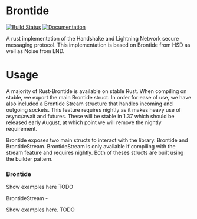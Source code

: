 # Brontide
[![Build Status](https://travis-ci.org/HandshakeAlliance/rust-brontide.svg?branch=master)](https://travis-ci.org/HandshakeAlliance/rust-brontide)
[![Documentation][docs-badge]][docs-url]

[docs-badge]: https://docs.rs/brontide/badge.svg?version=0.0.0
[docs-url]: https://docs.rs/brontide

A rust implementation of the Handshake and Lightning Network secure messaging protocol.
This implementation is based on Brontide from HSD as well as Noise from LND.

# Usage

A majority of Rust-Brontide is available on stable Rust. When compiling on stable, we export the main Brontide struct.
In order for ease of use, we have also included a Brontide Stream structure that handles incoming and outgoing sockets. This 
feature requires nightly as it makes heavy use of async/await and futures. These will be stable in 1.37 which should be released early August,
at which point we will remove the nightly requirement.

Brontide exposes two main structs to interact with the library. Brontide and BrontideStream. BrontideStream is only available if compiling with the stream feature and requires nightly.
Both of theses structs are built using the builder pattern. 

### Brontide 

Show examples here
TODO

BrontideStream -

Show examples here.
TODO
